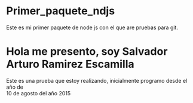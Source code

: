 # Primer_paquete_ndjs
Este es mi primer paquete de node js con el que are pruebas para git.
<h1>Hola me presento, soy Salvador Arturo Ramirez Escamilla</h1>

<body>
	<p>Este es una prueba que estoy realizando, inicialmente programo desde el año de <br>
		<time datetime="2015-08-10">10 de agosto del año 2015</time></p>
</body>